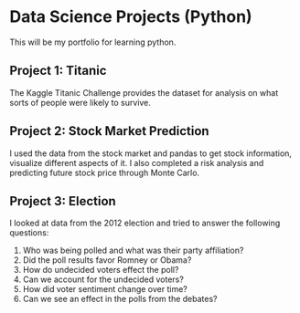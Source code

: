 # Data Science Projects (Python)
This will be my portfolio for learning python.

## Project 1: Titanic
The Kaggle Titanic Challenge provides the dataset for analysis on what sorts of people were likely to survive. 

## Project 2: Stock Market Prediction
I used the data from the stock market and pandas to get stock information, visualize different aspects of it. I also completed a risk analysis and predicting future stock price through Monte Carlo.

## Project 3: Election
I looked at data from the 2012 election and tried to answer the following questions:

1.  Who was being polled and what was their party affiliation?
2. Did the poll results favor Romney or Obama?
3.  How do undecided voters effect the poll?
4. Can we account for the undecided voters?
5. How did voter sentiment change over time?
6. Can we see an effect in the polls from the debates?
